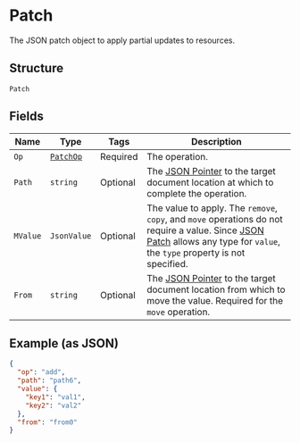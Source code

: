 
# Patch

The JSON patch object to apply partial updates to resources.

## Structure

`Patch`

## Fields

| Name | Type | Tags | Description |
|  --- | --- | --- | --- |
| `Op` | [`PatchOp`](../../doc/models/patch-op.md) | Required | The operation. |
| `Path` | `string` | Optional | The <a href="https://tools.ietf.org/html/rfc6901">JSON Pointer</a> to the target document location at which to complete the operation. |
| `MValue` | `JsonValue` | Optional | The value to apply. The <code>remove</code>, <code>copy</code>, and <code>move</code> operations do not require a value. Since <a href="https://www.rfc-editor.org/rfc/rfc69021">JSON Patch</a> allows any type for <code>value</code>, the <code>type</code> property is not specified. |
| `From` | `string` | Optional | The <a href="https://tools.ietf.org/html/rfc6901">JSON Pointer</a> to the target document location from which to move the value. Required for the <code>move</code> operation. |

## Example (as JSON)

```json
{
  "op": "add",
  "path": "path6",
  "value": {
    "key1": "val1",
    "key2": "val2"
  },
  "from": "from0"
}
```

